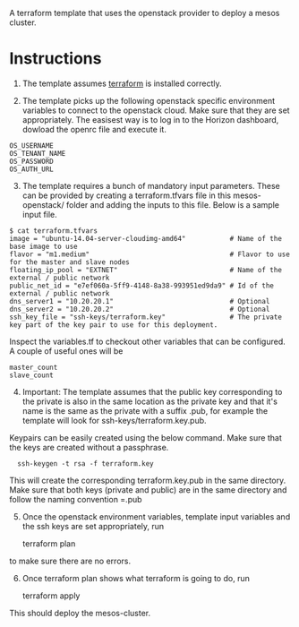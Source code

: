 A terraform template that uses the openstack provider to deploy a mesos cluster.


# Instructions

1. The template assumes [terraform](https://www.terraform.io/) is installed correctly.

2. The template picks up the following openstack specific environment variables to connect to the openstack cloud. Make sure that they are set appropriately. The easisest way is to log in to the Horizon dashboard, dowload the openrc file and execute it.
```
OS_USERNAME
OS_TENANT_NAME
OS_PASSWORD
OS_AUTH_URL
```

3. The template requires a bunch of mandatory input parameters. These can be provided by creating a terraform.tfvars file in this mesos-openstack/ folder and adding the inputs to this file. Below is a sample input file.
```
$ cat terraform.tfvars
image = "ubuntu-14.04-server-cloudimg-amd64"           # Name of the base image to use
flavor = "m1.medium"                                   # Flavor to use for the master and slave nodes
floating_ip_pool = "EXTNET"                            # Name of the external / public network
public_net_id = "e7ef060a-5ff9-4148-8a38-993951ed9da9" # Id of the external / public network
dns_server1 = "10.20.20.1"                             # Optional
dns_server2 = "10.20.20.2"                             # Optional
ssh_key_file = "ssh-keys/terraform.key"                # The private key part of the key pair to use for this deployment.
```

 Inspect the variables.tf to checkout other variables that can be configured. A couple of useful ones will be
 ```
master_count
slave_count
```

4. Important: The template assumes that the public key corresponding to the private is also in the same location as the private key and that it's name is the same as the private with a suffix .pub, for example the template will look for ssh-keys/terraform.key.pub.

Keypairs can be easily created using the below command. Make sure that the keys are created without a passphrase.

      ssh-keygen -t rsa -f terraform.key

This will create the corresponding terraform.key.pub in the same directory. Make sure that both keys (private and public) are in the same directory and follow the naming convention <public-key-file-name>=<private-key-file-name>.pub

5. Once the openstack environment variables, template input variables and the ssh keys are set appropriately, run

     terraform plan

to make sure there are no errors.

6. Once terraform plan shows what terraform is going to do, run

     terraform apply

This should deploy the mesos-cluster.


